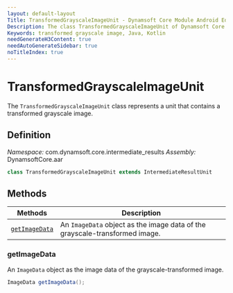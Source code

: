 ```yaml
---
layout: default-layout
Title: TransformedGrayscaleImageUnit - Dynamsoft Core Module Android Edition API Reference
Description: The class TransformedGrayscaleImageUnit of Dynamsoft Core Module represents a unit that contains a transformed grayscale image.
Keywords: transformed grayscale image, Java, Kotlin
needGenerateH3Content: true
needAutoGenerateSidebar: true
noTitleIndex: true
---
```


# TransformedGrayscaleImageUnit

The `TransformedGrayscaleImageUnit` class represents a unit that contains a transformed grayscale image.

## Definition

*Namespace:* com.dynamsoft.core.intermediate_results
*Assembly:* DynamsoftCore.aar

```java
class TransformedGrayscaleImageUnit extends IntermediateResultUnit
```

## Methods

| Methods | Description |
| ------- | ----------- |
| [`getImageData`](#getimagedata) | An `ImageData` object as the image data of the grayscale-transformed image. |

### getImageData

An `ImageData` object as the image data of the grayscale-transformed image.

```java
ImageData getImageData();
```
